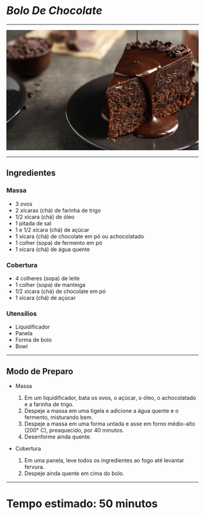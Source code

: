 # ***Bolo De Chocolate***
___
![imagem do bolo](../imagens/bolodechocolate.jpg)
___

## **Ingredientes**

### Massa

- 3 ovos
- 2 xícaras (chá) de farinha de trigo
- 1/2 xícara (chá) de óleo
- 1 pitada de sal
- 1 e 1/2 xícara (chá) de açúcar
- 1 xícara (chá) de chocolate em pó ou achocolatado
- 1 colher (sopa) de fermento em pó
- 1 xícara (chá) de água quente

### Cobertura

- 4 colheres (sopa) de leite
- 1 colher (sopa) de manteiga
- 1/2 xícara (chá) de chocolate em pó
- 1 xícara (chá) de açúcar

### Utensílios

- Liquidificador
- Panela
- Forma de bolo
- Bowl
___
## **Modo de Preparo**
- Massa

  1. Em um liquidificador, bata os ovos, o açúcar, o óleo, o achocolatado e a farinha de trigo.
  2. Despeje a massa em uma tigela e adicione a água quente e o fermento, misturando bem.
  3. Despeje a massa em uma forma untada e asse em forno médio-alto (200° C), preaquecido, por 40 minutos.
  4. Desenforme ainda quente.

- Cobertura

  1. Em uma panela, leve todos os ingredientes ao fogo até levantar fervura.
  2. Despeje ainda quente em cima do bolo.
___

# Tempo estimado: 50 minutos